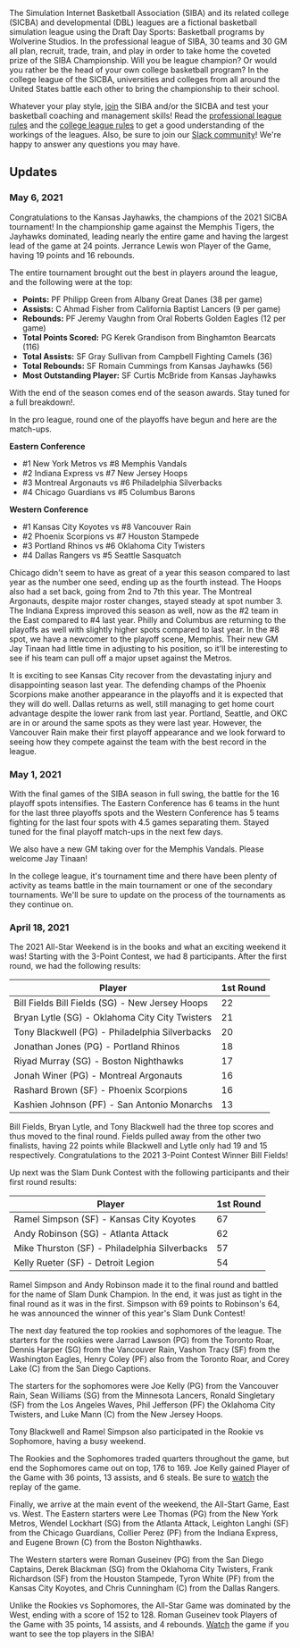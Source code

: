 The Simulation Internet Basketball Association (SIBA) and its related college (SICBA) and developmental (DBL) leagues are a fictional basketball simulation league using the Draft Day Sports: Basketball programs by Wolverine Studios. In the professional league of SIBA, 30 teams and 30 GM all plan, recruit, trade, train, and play in order to take home the coveted prize of the SIBA Championship. Will you be league champion? Or would you rather be the head of your own college basketball program? In the college league of the SICBA, universities and colleges from all around the United States battle each other to bring the championship to their school.

Whatever your play style, [join](/join) the SIBA and/or the SICBA and test your basketball coaching and management skills! Read the [professional league rules](/siba/rules) and the [college league rules](/college/rules) to get a good understanding of the workings of the leagues. Also, be sure to join our [Slack community](https://join.slack.com/t/sibabball/shared_invite/zt-grkrrq9i-je57xB2Y7NGoPTh0GlKNNg)! We're happy to answer any questions you may have.

## Updates

### May 6, 2021

Congratulations to the Kansas Jayhawks, the champions of the 2021 SICBA tournament! In the championship game against the Memphis Tigers, the Jayhawks dominated, leading nearly the entire game and having the largest lead of the game at 24 points. Jerrance Lewis won Player of the Game, having 19 points and 16 rebounds.

The entire tournament brought out the best in players around the league, and the following were at the top:

- **Points:** PF Philipp Green from Albany Great Danes (38 per game)
- **Assists:** C Ahmad Fisher from California Baptist Lancers (9 per game)
- **Rebounds:** PF Jeremy Vaughn from Oral Roberts Golden Eagles (12 per game)
- **Total Points Scored:** PG Kerek Grandison from Binghamton Bearcats (116)
- **Total Assists:** SF Gray Sullivan from Campbell Fighting Camels (36)
- **Total Rebounds:** SF Romain Cummings from Kansas Jayhawks (56)
- **Most Outstanding Player:** SF Curtis McBride from Kansas Jayhawks

With the end of the season comes end of the season awards. Stay tuned for a full breakdown!.

In the pro league, round one of the playoffs have begun and here are the match-ups.

**Eastern Conference**

- #1 New York Metros vs #8 Memphis Vandals
- #2 Indiana Express vs #7 New Jersey Hoops
- #3 Montreal Argonauts vs #6 Philadelphia Silverbacks
- #4 Chicago Guardians vs #5 Columbus Barons

**Western Conference**

- #1 Kansas City Koyotes vs #8 Vancouver Rain
- #2 Phoenix Scorpions vs #7 Houston Stampede
- #3 Portland Rhinos vs #6 Oklahoma City Twisters
- #4 Dallas Rangers vs #5 Seattle Sasquatch

Chicago didn't seem to have as great of a year this season compared to last year as the number one seed, ending up as the fourth instead. The Hoops also had a set back, going from 2nd to 7th this year. The Montreal Argonauts, despite major roster changes, stayed steady at spot number 3. The Indiana Express improved this season as well, now as the #2 team in the East compared to #4 last year. Philly and Columbus are returning to the playoffs as well with slightly higher spots compared to last year. In the #8 spot, we have a newcomer to the playoff scene, Memphis. Their new GM Jay Tinaan had little time in adjusting to his position, so it'll be interesting to see if his team can pull off a major upset against the Metros.

It is exciting to see Kansas City recover from the devastating injury and disappointing season last year. The defending champs of the Phoenix Scorpions make another appearance in the playoffs and it is expected that they will do well. Dallas returns as well, still managing to get home court advantage despite the lower rank from last year. Portland, Seattle, and OKC are in or around the same spots as they were last year. However, the Vancouver Rain make their first playoff appearance and we look forward to seeing how they compete against the team with the best record in the league.

### May 1, 2021

With the final games of the SIBA season in full swing, the battle for the 16 playoff spots intensifies. The Eastern Conference has 6 teams in the hunt for the last three playoffs spots and the Western Conference has 5 teams fighting for the last four spots with 4.5 games separating them. Stayed tuned for the final playoff match-ups in the next few days.

We also have a new GM taking over for the Memphis Vandals. Please welcome Jay Tinaan!

In the college league, it's tournament time and there have been plenty of activity as teams battle in the main tournament or one of the secondary tournaments. We'll be sure to update on the process of the tournaments as they continue on.

### April 18, 2021

The 2021 All-Star Weekend is in the books and what an exciting weekend it was! Starting with the 3-Point Contest, we had 8 participants. After the first round, we had the following results:

| Player                                          | 1st Round |
| ----------------------------------------------- | --------- |
| Bill Fields Bill Fields (SG) - New Jersey Hoops | 22        |
| Bryan Lytle (SG) - Oklahoma City City Twisters  | 21        |
| Tony Blackwell (PG) - Philadelphia Silverbacks  | 20        |
| Jonathan Jones (PG) - Portland Rhinos           | 18        |
| Riyad Murray (SG) - Boston Nighthawks           | 17        |
| Jonah Winer (PG) - Montreal Argonauts           | 16        |
| Rashard Brown (SF) - Phoenix Scorpions          | 16        |
| Kashien Johnson (PF) - San Antonio Monarchs     | 13        |

Bill Fields, Bryan Lytle, and Tony Blackwell had the three top scores and thus moved to the final round. Fields pulled away from the other two finalists, having 22 points while Blackwell and Lytle only had 19 and 15 respectively. Congratulations to the 2021 3-Point Contest Winner Bill Fields!

Up next was the Slam Dunk Contest with the following participants and their first round results:

| Player                                        | 1st Round |
| --------------------------------------------- | --------- |
| Ramel Simpson (SF) - Kansas City Koyotes      | 67        |
| Andy Robinson (SG) - Atlanta Attack           | 62        |
| Mike Thurston (SF) - Philadelphia Silverbacks | 57        |
| Kelly Rueter (SF) - Detroit Legion            | 54        |

Ramel Simpson and Andy Robinson made it to the final round and battled for the name of Slam Dunk Champion. In the end, it was just as tight in the final round as it was in the first. Simpson with 69 points to Robinson's 64, he was announced the winner of this year's Slam Dunk Contest!

The next day featured the top rookies and sophomores of the league. The starters for the rookies were Jarrad Lawson (PG) from the Toronto Roar, Dennis Harper (SG) from the Vancouver Rain, Vashon Tracy (SF) from the Washington Eagles, Henry Coley (PF) also from the Toronto Roar, and Corey Lake (C) from the San Diego Captions.

The starters for the sophomores were Joe Kelly (PG) from the Vancouver Rain, Sean Williams (SG) from the Minnesota Lancers, Ronald Singletary (SF) from the Los Angeles Waves, Phil Jefferson (PF) the Oklahoma City Twisters, and Luke Mann (C) from the New Jersey Hoops.

Tony Blackwell and Ramel Simpson also participated in the Rookie vs Sophomore, having a busy weekend.

The Rookies and the Sophomores traded quarters throughout the game, but end the Sophomores came out on top, 176 to 169. Joe Kelly gained Player of the Game with 36 points, 13 assists, and 6 steals. Be sure to [watch](https://averyincorporated.com/siba/games/2021Rookvs%20Soph.mp4) the replay of the game.

Finally, we arrive at the main event of the weekend, the All-Start Game, East vs. West. The Eastern starters were Lee Thomas (PG) from the New York Metros, Wendel Lockhart (SG) from the Atlanta Attack, Leighton Langhi (SF) from the Chicago Guardians, Collier Perez (PF) from the Indiana Express, and Eugene Brown (C) from the Boston Nighthawks.

The Western starters were Roman Guseinev (PG) from the San Diego Captains, Derek Blackman (SG) from the Oklahoma City Twisters, Frank Richardson (SF) from the Houston Stampede, Tyron White (PF) from the Kansas City Koyotes, and Chris Cunningham (C) from the Dallas Rangers.

Unlike the Rookies vs Sophomores, the All-Star Game was dominated by the West, ending with a score of 152 to 128. Roman Guseinev took Players of the Game with 35 points, 14 assists, and 4 rebounds. [Watch](https://averyincorporated.com/siba/games/2021SIBAAllStarGame.mp4) the game if you want to see the top players in the SIBA!
